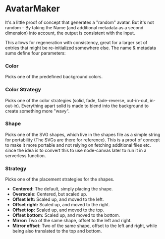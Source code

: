 # AvatarMaker
It's a little proof of concept that generates a "random" avatar.
But it's not random – By taking the Name (and additional metadata as a second dimension) into account, the output is consistent with the input.

This allows for regeneration with consistency, great for a larger set of entries that might be re-initialized somewhere else.
The name & metadata sums define four parameters:

### Color
Picks one of the predefined background colors.

### Color Strategy
Picks one of the color strategies (solid, fade, fade-reverse, out-in-out, in-out-in). Everything apart solid is made to blend into the background to create something more "wavy".

### Shape
Picks one of the SVG shapes, which live in the shapes file as a simple string for portability (The SVGs are there for reference). This is a proof of concept to make it more portable and not relying on fetching additional files etc. since the idea is to convert this to use node-canvas later to run it in a serverless function.

### Strategy
Picks one of the placement strategies for the shapes.
- **Centered:** The default, simply placing the shape.
- **Overscale:** Centered, but scaled up.
- **Offset left:** Scaled up, and moved to the left.
- **Offset right:** Scaled up, and moved to the right.
- **Offset top:** Scaled up, and moved to the top.
- **Offset bottom:** Scaled up, and moved to the bottom.
- **Mirror:** Two of the same shape, offset to the left and right.
- **Mirror offset:** Two of the same shape, offset to the left and right, while being also translated to the top and bottom.
